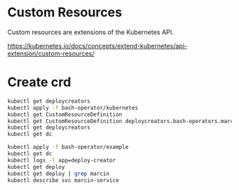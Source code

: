 # Custom Resources

Custom resources are extensions of the Kubernetes API.

https://kubernetes.io/docs/concepts/extend-kubernetes/api-extension/custom-resources/

# Create crd

```sh
kubectl get deploycreators
kubectl apply -f bash-operator/kubernetes
kubectl get CustomResourceDefinition
kubectl get CustomResourceDefinition deploycreators.bash-operators.marcin
kubectl get deploycreators
kubectl get dc
```

```sh
kubectl apply -f bash-operator/example
kubectl get dc
kubectl logs -l app=deploy-creator
kubectl get deploy
kubectl get deploy | grep marcin
kubectl describe svc marcin-service
```
